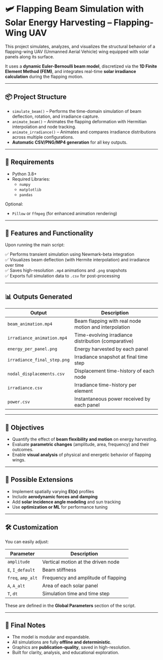 # 🛩️ Flapping Beam Simulation with Solar Energy Harvesting – Flapping-Wing UAV

This project simulates, analyzes, and visualizes the structural behavior of a flapping-wing UAV (Unmanned Aerial Vehicle) wing equipped with solar panels along its surface.

It uses a **dynamic Euler-Bernoulli beam model**, discretized via the **1D Finite Element Method (FEM)**, and integrates real-time **solar irradiance calculation** during the flapping motion.

---

## 📦 Project Structure

- `simulate_beam()` – Performs the time-domain simulation of beam deflection, rotation, and irradiance capture.
- `animate_beam()` – Animates the flapping deformation with Hermitian interpolation and node tracking.
- `animate_irradiance()` – Animates and compares irradiance distributions across multiple configurations.
- **Automatic CSV/PNG/MP4 generation** for all key outputs.

---

## 🔧 Requirements

- Python 3.8+
- Required Libraries:
  - `numpy`
  - `matplotlib`
  - `pandas`

Optional:
  - `Pillow` or `ffmpeg` (for enhanced animation rendering)

---

## 🚀 Features and Functionality

Upon running the main script:

✅ Performs transient simulation using Newmark-beta integration  
✅ Visualizes beam deflection (with Hermite interpolation) and irradiance over time  
✅ Saves high-resolution `.mp4` animations and `.png` snapshots  
✅ Exports full simulation data to `.csv` for post-processing

---

## 📊 Outputs Generated

| Output | Description |
|--------|-------------|
| `beam_animation.mp4` | Beam flapping with real node motion and interpolation |
| `irradiance_animation.mp4` | Time-evolving irradiance distribution (comparative) |
| `energy_per_panel.png` | Energy harvested by each panel |
| `irradiance_final_step.png` | Irradiance snapshot at final time step |
| `nodal_displacements.csv` | Displacement time-history of each node |
| `irradiance.csv` | Irradiance time-history per element |
| `power.csv` | Instantaneous power received by each panel |

---

## 🎯 Objectives

- Quantify the effect of **beam flexibility and motion** on energy harvesting.
- Evaluate **parametric changes** (amplitude, area, frequency) and their outcomes.
- Enable **visual analysis** of physical and energetic behavior of flapping wings.

---

## 🧠 Possible Extensions

- Implement spatially varying **EI(x)** profiles
- Include **aerodynamic forces and damping**
- Add **solar incidence angle modeling** and sun tracking
- Use **optimization or ML** for performance tuning

---

## 🛠️ Customization

You can easily adjust:

| Parameter         | Description                            |
|------------------|----------------------------------------|
| `amplitude`       | Vertical motion at the driven node     |
| `E`, `I_default`  | Beam stiffness                         |
| `freq`, `amp_alt` | Frequency and amplitude of flapping    |
| `A`, `A_alt`      | Area of each solar panel               |
| `T`, `dt`         | Simulation time and time step          |

These are defined in the **Global Parameters** section of the script.

---

## 📌 Final Notes

- The model is modular and expandable.
- All simulations are fully **offline and deterministic**.
- Graphics are **publication-quality**, saved in high-resolution.
- Built for clarity, analysis, and educational exploration.

